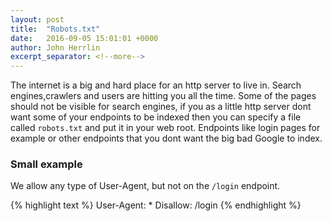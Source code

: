 ```yaml
---
layout: post
title:  "Robots.txt"
date:   2016-09-05 15:01:01 +0000
author: John Herrlin
excerpt_separator: <!--more-->
---
```


The internet is a big and hard place for an http server to live in.
Search engines,crawlers and users are hitting you all the time.
Some of the pages should not be visible for search engines,
if you as a little http server dont want some of your endpoints to
be indexed then you can specify a file called `robots.txt` and put
it in your web root.
Endpoints like login pages for example or other endpoints that you
dont want the big bad Google to index.

### Small example

We allow any type of User-Agent, but not on the `/login` endpoint.

{% highlight text %}
User-Agent: *
Disallow: /login
{% endhighlight %}

<!--more-->